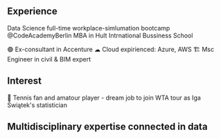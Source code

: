 ## Experience
Data Science full-time workplace-simlumation bootcamp @CodeAcademyBerlin
MBA in Hult Intrnational Bussiness School

🟣 Ex-consultant in Accenture
☁ Cloud expirienced: Azure, AWS
🏗 Msc Engineer in civil & BIM expert

## Interest
🎾 Tennis fan and amatour player - dream job to join WTA tour as Iga Świątek's statistician

## Multidisciplinary expertise connected in data

